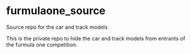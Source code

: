# furmulaone_source
Source repo for the car and track models

This is the private repo to hide the car and track models from entrants of the furmula one competition.
